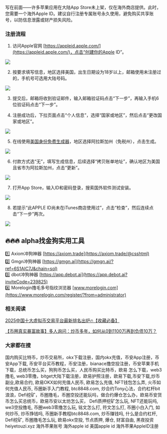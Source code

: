 写在前面——许多苹果应用在大陆App Store未上架，仅在海外商店提供。此时，您需要一个海外Apple ID。建议自行注册专属账号永久使用，避免购买共享账号，以防信息泄露或财产损失风险。

### 注册流程
1. 访问Apple官网 [https://appleid.apple.com/](https://appleid.apple.com/)，点击“创建你的Apple ID”。

![](https://ac63e02.webp.li/appleid-001.png)

2. 按要求填写信息，地区选择美国，出生日期设为18岁以上，邮箱使用未注册过的，手机号可选用大陆号码。

![](https://ac63e02.webp.li/appleid-002.png)

3. 提交后，邮箱将收到验证邮件，输入邮箱验证码点击“下一步”，再输入手机6位验证码点击“下一步”。

4. 注册成功后，下拉页面点击“个人信息”，选择“国家或地区”，然后点击“更改国家或地区”。

![](https://ac63e02.webp.li/appleid-003.png)

5. 在线使用[美国身份免费生成器](https://www.fakepersongenerator.com/Random1/generate_identity)，地区选择阿拉斯加州（免税州），点击生成。

![](https://ac63e02.webp.li/appleid-004.png)

6. 付款方式选“无”，填写生成信息，后续选择“拷贝账单地址”，确认地区为美国且省市为阿拉斯加州，点击“更新”。

![](https://ac63e02.webp.li/appleid-005.png)

7. 打开App Store，输入ID和密码登录，搜索国外软件测试安装。

![](https://ac63e02.webp.li/appleid-006.png)

8. 若提示“此APPLE ID尚未在iTunes商店使用过”，点击“检查”，然后连续点击“下一步”两次。

![](https://ac63e02.webp.li/appleid-007.png)

## 🔥🔥🔥 alpha找金狗实用工具
1️⃣ Axiom冲狗神器 [https://axiom.trade](https://axiom.trade/@csshtml)  
2️⃣ Gmgn冲狗神器 [https://gmgn.ai](https://gmgn.ai/?ref=6S1AIC7J&chain=sol)  
3️⃣ dbot冲狗神器 [https://app.debot.ai](https://app.debot.ai?inviteCode=239825)  
4️⃣ Morelogin撸毛多号指纹浏览器 [www.morelogin.com](https://www.morelogin.com/register/?from=administrator)  

### 相关阅读
[2025中国十大虚拟币交易平台最新排名出炉🔥【收藏必备】](https://btc8848.com/top-10-exchanges/)

[【币圈真实暴富故事】多人询问：炒币多年，如何从0到1100万再到负债10万？](https://heiyetouzi.xyz/biquanstory001/)

### 大家都在搜
国内购买比特币，炒币交易所，okx下载注册，国内okx充值，币安App注册，币安App下载, 币安平台买币教程，币安注册，bianace撸空投注册，币安苹果手机下载，总统币怎么买，狗狗币怎么买，人民币购买比特币，欧易 怎么下载，web3撸毛, web3零撸，bitget大陆下载注册，欧易护照注册，欧易下载,币安下载,炒币副业,欧易合约, 欧易OKX如何充值人民币, 欧易怎么充值, NFT钱包怎么弄, 火币如何充值人民币, 币圈新手入门教程, btc8848.com, 炒合约Tony心法，合约杠杆bit浪浪，Defi挖矿，币圈撸毛，币圈空投还能玩吗，做合约爆仓怎么办，欧易币安货币怎么买总统币，欧易币安以太坊怎么买， Defi质押挖矿怎么玩, NFT还能玩吗, we3空投撸毛, 币圈web3零撸怎么玩, 铭文怎么打, 符文怎么打, 币圈小白入门, 如何炒币, 炒币挣钱吗, 币圈新手教程btc8848.com, 炒币赚钱吗, 什么是合约杠杆, Defi挖矿, 币圈撸毛怎么玩, 欧易okx空投, 节点质押, 爆仓, 财富自由, 黑夜投资heiyetouzi.xyz 海外苹果账号 海外apple id 美国apple id 海外苹果AppleID注册